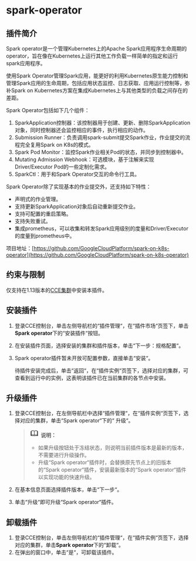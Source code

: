 # spark-operator<a name="cce_01_0155"></a>

## 插件简介<a name="section1880716117376"></a>

Spark operator是一个管理Kubernetes上的Apache Spark应用程序生命周期的operator，旨在像在Kubernetes上运行其他工作负载一样简单的指定和运行spark应用程序。

使用Spark Operator管理Spark应用，能更好的利用Kubernetes原生能力控制和管理Spark应用的生命周期，包括应用状态监控、日志获取、应用运行控制等，弥补Spark on Kubernetes方案在集成Kubernetes上与其他类型的负载之间存在的差距。

Spark Operator包括如下几个组件：

1.  SparkApplication控制器：该控制器用于创建、更新、删除SparkApplication对象，同时控制器还会监控相应的事件，执行相应的动作。
2.  Submission Runner：负责调用spark-submit提交Spark作业，作业提交的流程完全复用Spark on K8s的模式。
3.  Spark Pod Monitor：监控Spark作业相关Pod的状态，并同步到控制器中。
4.  Mutating Admission Webhook：可选模块，基于注解来实现Driver/Executor Pod的一些定制化需求。
5.  SparkCtl：用于和Spark Operator交互的命令行工具。

Spark Operator除了实现基本的作业提交外，还支持如下特性：

-   声明式的作业管理。
-   支持更新SparkApplication对象后自动重新提交作业。
-   支持可配置的重启策略。
-   支持失败重试。
-   集成prometheus，可以收集和转发Spark应用级别的度量和Driver/Executor的度量到prometheus中。

项目地址：[https://github.com/GoogleCloudPlatform/spark-on-k8s-operator](https://github.com/GoogleCloudPlatform/spark-on-k8s-operator)

## 约束与限制<a name="section11172124718374"></a>

仅支持在1.13版本的[CCE集群](购买CCE集群.md)中安装本插件。

## 安装插件<a name="section564214328158"></a>

1.  登录CCE控制台，单击左侧导航栏的“插件管理“，在“插件市场“页签下，单击**Spark operator**下的“安装插件“按钮。
2.  在安装插件页面，选择安装的集群和插件版本，单击“下一步：规格配置“。
3.  Spark operator插件暂未开放可配置参数，直接单击“安装“。

    待插件安装完成后，单击“返回“，在“插件实例“页签下，选择对应的集群，可查看到运行中的实例，这表明该插件已在当前集群的各节点中安装。


## 升级插件<a name="section23441939916"></a>

1.  登录CCE控制台，在左侧导航栏中选择“插件管理“，在“插件实例“页签下，选择对应的集群，单击“Spark operator“下的“ 升级“。

    >![](public_sys-resources/icon-note.gif) **说明：** 
    >-   如果升级按钮处于冻结状态，则说明当前插件版本是最新的版本，不需要进行升级操作。
    >-   升级“Spark operator“插件时，会替换原先节点上的旧版本的“Spark operator“插件，安装最新版本的“Spark operator“插件以实现功能的快速升级。

2.  在基本信息页面选择插件版本，单击“下一步“。
3.  单击“升级“即可升级“Spark operator“插件。

## 卸载插件<a name="section1395073191112"></a>

1.  登录CCE控制台，单击左侧导航栏的“插件管理“，在“插件实例“页签下，选择对应的集群，单击**Spark operator**下的“卸载“。
2.  在弹出的窗口中，单击“是“，可卸载该插件。

